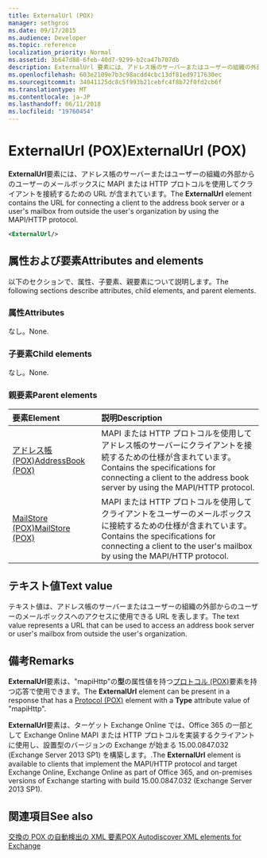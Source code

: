 ```yaml
---
title: ExternalUrl (POX)
manager: sethgros
ms.date: 09/17/2015
ms.audience: Developer
ms.topic: reference
localization_priority: Normal
ms.assetid: 3b647d88-6feb-40d7-9299-b2ca47b707db
description: ExternalUrl 要素には、アドレス帳のサーバーまたはユーザーの組織の外部からのユーザーのメールボックスに MAPI または HTTP プロトコルを使用してクライアントを接続するための URL が含まれています。
ms.openlocfilehash: 603e2109e7b3c98acdd4cbc13df81ed9717630ec
ms.sourcegitcommit: 34041125dc8c5f993b21cebfc4f8b72f0fd2cb6f
ms.translationtype: MT
ms.contentlocale: ja-JP
ms.lasthandoff: 06/11/2018
ms.locfileid: "19760454"
---
```

# <a name="externalurl-pox"></a><span data-ttu-id="9c0e7-103">ExternalUrl (POX)</span><span class="sxs-lookup"><span data-stu-id="9c0e7-103">ExternalUrl (POX)</span></span>

<span data-ttu-id="9c0e7-104">**ExternalUrl**要素には、アドレス帳のサーバーまたはユーザーの組織の外部からのユーザーのメールボックスに MAPI または HTTP プロトコルを使用してクライアントを接続するための URL が含まれています。</span><span class="sxs-lookup"><span data-stu-id="9c0e7-104">The **ExternalUrl** element contains the URL for connecting a client to the address book server or a user's mailbox from outside the user's organization by using the MAPI/HTTP protocol.</span></span> 
  
```XML
<ExternalUrl/>
```

## <a name="attributes-and-elements"></a><span data-ttu-id="9c0e7-105">属性および要素</span><span class="sxs-lookup"><span data-stu-id="9c0e7-105">Attributes and elements</span></span>

<span data-ttu-id="9c0e7-106">以下のセクションで、属性、子要素、親要素について説明します。</span><span class="sxs-lookup"><span data-stu-id="9c0e7-106">The following sections describe attributes, child elements, and parent elements.</span></span>
  
### <a name="attributes"></a><span data-ttu-id="9c0e7-107">属性</span><span class="sxs-lookup"><span data-stu-id="9c0e7-107">Attributes</span></span>

<span data-ttu-id="9c0e7-108">なし。</span><span class="sxs-lookup"><span data-stu-id="9c0e7-108">None.</span></span>
  
### <a name="child-elements"></a><span data-ttu-id="9c0e7-109">子要素</span><span class="sxs-lookup"><span data-stu-id="9c0e7-109">Child elements</span></span>

<span data-ttu-id="9c0e7-110">なし。</span><span class="sxs-lookup"><span data-stu-id="9c0e7-110">None.</span></span>
  
### <a name="parent-elements"></a><span data-ttu-id="9c0e7-111">親要素</span><span class="sxs-lookup"><span data-stu-id="9c0e7-111">Parent elements</span></span>

|<span data-ttu-id="9c0e7-112">**要素**</span><span class="sxs-lookup"><span data-stu-id="9c0e7-112">**Element**</span></span>|<span data-ttu-id="9c0e7-113">**説明**</span><span class="sxs-lookup"><span data-stu-id="9c0e7-113">**Description**</span></span>|
|:-----|:-----|
|[<span data-ttu-id="9c0e7-114">アドレス帳 (POX)</span><span class="sxs-lookup"><span data-stu-id="9c0e7-114">AddressBook (POX)</span></span>](addressbook-pox.md) <br/> |<span data-ttu-id="9c0e7-115">MAPI または HTTP プロトコルを使用してアドレス帳のサーバーにクライアントを接続するための仕様が含まれています。</span><span class="sxs-lookup"><span data-stu-id="9c0e7-115">Contains the specifications for connecting a client to the address book server by using the MAPI/HTTP protocol.</span></span>  <br/> |
|[<span data-ttu-id="9c0e7-116">MailStore (POX)</span><span class="sxs-lookup"><span data-stu-id="9c0e7-116">MailStore (POX)</span></span>](mailstore-pox.md) <br/> |<span data-ttu-id="9c0e7-117">MAPI または HTTP プロトコルを使用してクライアントをユーザーのメールボックスに接続するための仕様が含まれています。</span><span class="sxs-lookup"><span data-stu-id="9c0e7-117">Contains the specifications for connecting a client to the user's mailbox by using the MAPI/HTTP protocol.</span></span>  <br/> |
   
## <a name="text-value"></a><span data-ttu-id="9c0e7-118">テキスト値</span><span class="sxs-lookup"><span data-stu-id="9c0e7-118">Text value</span></span>

<span data-ttu-id="9c0e7-119">テキスト値は、アドレス帳のサーバーまたはユーザーの組織の外部からのユーザーのメールボックスへのアクセスに使用できる URL を表します。</span><span class="sxs-lookup"><span data-stu-id="9c0e7-119">The text value represents a URL that can be used to access an address book server or user's mailbox from outside the user's organization.</span></span>
  
## <a name="remarks"></a><span data-ttu-id="9c0e7-120">備考</span><span class="sxs-lookup"><span data-stu-id="9c0e7-120">Remarks</span></span>

<span data-ttu-id="9c0e7-121">**ExternalUrl**要素は、"mapiHttp"の**型**の属性値を持つ[プロトコル (POX)](protocol-pox.md)要素を持つ応答で使用できます。</span><span class="sxs-lookup"><span data-stu-id="9c0e7-121">The **ExternalUrl** element can be present in a response that has a [Protocol (POX)](protocol-pox.md) element with a **Type** attribute value of "mapiHttp".</span></span> 
  
<span data-ttu-id="9c0e7-122">**ExternalUrl**要素は、ターゲット Exchange Online では、Office 365 の一部として Exchange Online MAPI または HTTP プロトコルを実装するクライアントに使用し、設置型のバージョンの Exchange が始まる 15.00.0847.032 (Exchange Server 2013 SP1) を構築します。.</span><span class="sxs-lookup"><span data-stu-id="9c0e7-122">The **ExternalUrl** element is available to clients that implement the MAPI/HTTP protocol and target Exchange Online, Exchange Online as part of Office 365, and on-premises versions of Exchange starting with build 15.00.0847.032 (Exchange Server 2013 SP1).</span></span> 
  
## <a name="see-also"></a><span data-ttu-id="9c0e7-123">関連項目</span><span class="sxs-lookup"><span data-stu-id="9c0e7-123">See also</span></span>



[<span data-ttu-id="9c0e7-124">交換の POX の自動検出の XML 要素</span><span class="sxs-lookup"><span data-stu-id="9c0e7-124">POX Autodiscover XML elements for Exchange</span></span>](pox-autodiscover-xml-elements-for-exchange.md)


